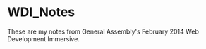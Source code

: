 WDI_Notes
=========

These are my notes from General Assembly's February 2014 Web Development Immersive. 

